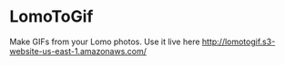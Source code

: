 # LomoToGif
Make GIFs from your Lomo photos. Use it live here http://lomotogif.s3-website-us-east-1.amazonaws.com/
